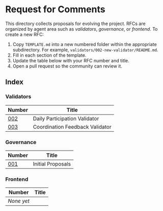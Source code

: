# Request for Comments

This directory collects proposals for evolving the project. RFCs are organized
by agent area such as *validators*, *governance*, or *frontend*. To create a
new RFC:

1. Copy `TEMPLATE.md` into a new numbered folder within the appropriate
   subdirectory. For example, `validators/002-new-validator/README.md`.
2. Fill in each section of the template.
3. Update the table below with your RFC number and title.
4. Open a pull request so the community can review it.

## Index

### Validators

| Number | Title |
|-------|-------|
| [002](validators/002-example-validator/README.md) | Daily Participation Validator |
| [003](validators/003-coordination-feedback/README.md) | Coordination Feedback Validator |

### Governance

| Number | Title |
|-------|-------|
| [001](001-initial-proposals/README.md) | Initial Proposals |

### Frontend

| Number | Title |
|-------|-------|
| _None yet_ |
